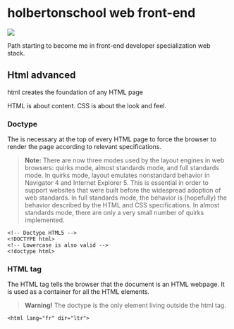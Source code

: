# holbertonschool web front-end
![](https://img.shields.io/badge/Advanced%20HTML-Holberton%20School-red)

Path starting to become me in front-end developer specialization web stack.

## Html advanced

html creates the foundation of any HTML page

HTML is about content. CSS is about the look and feel.

### Doctype

The <doctype> is necessary at the top of every HTML page to force the browser to render the page according to relevant specifications.

> **Note:** There are now three modes used by the layout engines in web browsers: quirks mode, almost standards mode, and full standards mode. In quirks mode, layout emulates nonstandard behavior in Navigator 4 and Internet Explorer 5. This is essential in order to support websites that were built before the widespread adoption of web standards. In full standards mode, the behavior is (hopefully) the behavior described by the HTML and CSS specifications. In almost standards mode, there are only a very small number of quirks implemented.

```
<!-- Doctype HTML5 -->
<!DOCTYPE html>
<!-- Lowercase is also valid -->
<!doctype html>
```

### HTML tag

The <html> HTML tag tells the browser that the document is an HTML webpage. It is used as a container for all the HTML elements.

>**Warning!**
The doctype is the only element living outside the html tag.

```
<html lang="fr" dir="ltr">
```

